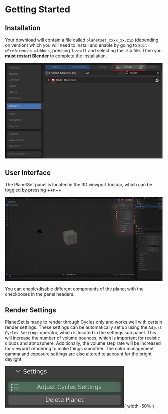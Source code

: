 # Getting Started

## Installation

Your download will contain a file called `planetset_xxxx_xx.zip` (depending on version) which you will need to install and enable by going to `Edit->Preferences->Addons`, pressing `Install` and selecting the .zip file. Then you **must restart Blender** to complete the installation.

![Install Addon](media/install_addon.jpg)

## User Interface

The PlanetSet panel is located in the 3D viewport toolbar, which can be toggled by pressing ++n++.

![PlanetSet Panel](media/planetset_panel.jpg)

You can enable/disable different components of the planet with the checkboxes in the panel headers.

## Render Settings

PlanetSet is made to render through Cycles only and works well with certain render settings. These settings can be automatically set up using the `Adjust Cycles Settings` operator, which is located in the settings sub panel. This will increase the number of volume bounces, which is important for realstic clouds and atmosphere. Additionally, the volume step rate will be increased for viewport rendering to make things smoother. The color management gamma and exposure settings are also altered to account for the bright daylight.

![](media/adjust_cycles_settings.jpg){ width=50% }